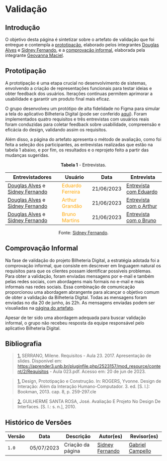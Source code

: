 # Validação

## Introdução

O objetivo desta página é sintetizar sobre o artefato de validação que foi entregue e contempla a [prototipação](../../validacao/prototipo), elaborado pelos integrantes [Douglas Alves](https://github.com/dougalvs) e [Sidney Fernando](https://github.com/nando3d3), e a [comprovacão informal](../../validacao/validacao-informal), elaborada pela integrante [Geovanna Maciel](https://github.com/manuziny).

## Prototipação

A prototipação é uma etapa crucial no desenvolvimento de sistemas, envolvendo a criação de representações funcionais para testar ideias e obter feedback dos usuários. Iterações contínuas permitem aprimorar a usabilidade e garantir um produto final mais eficaz.

O grupo desenvolveu um protótipo de alta fidelidade no Figma para simular a tela do aplicativo Bilheteria Digital (pode ser conferido [aqui](https://www.figma.com/proto/CSsRpoXBR0BWWojN1ZrDn0/Prot%C3%B3tipo-de-Alta-FIdelidade?page-id=0%3A1&type=design&node-id=107-1118&viewport=29390%2C34193%2C3.02&scaling=min-zoom&starting-point-node-id=107%3A1118&show-proto-sidebar=1&mode=design)). Foram implementados quatro requisitos e  três entrevistas com usuários reais foram conduzidas para coletar feedback sobre usabilidade, compreensão e eficácia do design, validando assim os requisitos.

Além disso, a página do artefato apresenta o método de avaliação, como foi feita a seleção dos participantes, as entrevistas realizadas que estão na tabela 1 abaixo, e por fim, os resultados e o reprojeto feito a partir das mudanças sugeridas.

<center>

**Tabela 1** - Entrevistas.

| Entrevistadores | Usuário | Data       | Entrevista  | 
| ------------- | ------- | ---------- | ----------- |
| [Douglas Alves](https://github.com/dougalvs) e [Sidney Fernando](https://github.com/nando3d3)  |<span style = "color: orange"> Eduardo Ferreira </span>| 21/06/2023  | [Entrevista com Eduardo](https://www.youtube.com/embed/0PDnUfiT_7Q)
| [Douglas Alves](https://github.com/dougalvs) e [Sidney Fernando](https://github.com/nando3d3)  |<span style = "color: orange"> Arthur Grandão </span>| 21/06/2023 | [Entrevista com o Arthur](https://www.youtube.com/embed/T8Sp5q1kpMo) |
| [Douglas Alves](https://github.com/dougalvs) e [Sidney Fernando](https://github.com/nando3d3)  |<span style = "color: orange"> Bruno Martins </span>| 21/06/2023 | [Entrevista com o Bruno](https://www.youtube.com/embed/39FuMw23N9w) |


Fonte: [Sidney Fernando](https://github.com/nando3d3).

</center>

## Comprovação Informal

Na fase de validação do projeto Bilheteria Digital, a estratégia adotada foi a comprovação informal, que consiste em descrever em linguagem natural os requisitos para que os clientes possam identificar possíveis problemas. Para obter a validação, foram enviadas mensagens por e-mail e também pelas redes sociais, com abordagens mais formais no e-mail e mais informais nas redes sociais. Essa combinação de comunicação proporcionou uma abordagem abrangente para alcançar o objetivo comum de obter a validação da Bilheteria Digital. Todas as mensagens foram enviadas no dia 20 de junho, às 22h. As mensagens enviadas podem ser visualiadas na [página do artefato](https://requisitos-de-software.github.io/2023.1-BilheteriaDigital/validacao/validacao-informal/).

Apesar de ter sido uma abordagem adequada para buscar validação informal, o grupo não recebeu resposta da equipe responsável pelo aplicativo Bilheteria Digital.

## Bibliografia

> <a id="anchor_1" href="#REF1">1.</a> SERRANO, Milene. Requisitos - Aula 23. 2017. Apresentação de slides. Disponível em: https://aprender3.unb.br/pluginfile.php/2523157/mod_resource/content/2/Requisitos - Aula 023.pdf. Acesso em: 20 de jun de 2023.

> <a id="anchor_1" href="#REF1">1.</a> Design, Prototipação e Construção. In: ROGERS, Yvonne. Design de Interação: Além da Interação Humano-Computador. 3. ed. [S. l.]: Bookman, 2013. cap. 8, p. 259-297.cle

> <a id="anchor_2" href="#REF2">2.</a> GUILHERME SANTA ROSA, José. Avaliação E Projeto No Design De Interfaces. [S. l.: s. n.], 2010.

## Histórico de Versões

| Versão | Data       | Descrição                      | Autor(es)                                                                                         | Revisor(es)                                    |
| ------ | ---------- | ------------------------------ | ------------------------------------------------------------------------------------------------- | ---------------------------------------------- |
| `1.0`    | 05/07/2023 | Criação da página     | [Sidney Fernando](https://github.com/nando3d3) | [Gabriel Campello](https://github.com/G16C) |